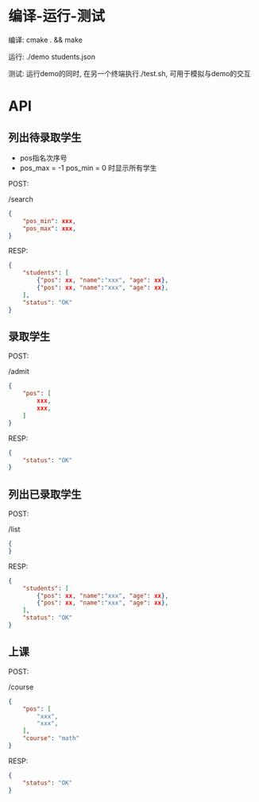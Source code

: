 # 编译-运行-测试

编译: cmake . && make

运行: ./demo students.json

测试: 运行demo的同时, 在另一个终端执行./test.sh, 可用于模拟与demo的交互

# API

## 列出待录取学生

- pos指名次序号
- pos_max = -1 pos_min = 0 时显示所有学生

POST:

/search

```JSON
{
    "pos_min": xxx,
    "pos_max": xxx,
}
```

RESP:

```JSON
{
    "students": [
        {"pos": xx, "name":"xxx", "age": xx}, 
        {"pos": xx, "name":"xxx", "age": xx},
    ],
    "status": "OK"
}
```

## 录取学生

POST:

/admit

```JSON
{
    "pos": [
        xxx,
        xxx,
    ]
}
```

RESP:

```JSON
{
    "status": "OK"
}
```

## 列出已录取学生

POST:

/list

```JSON
{
}
```

RESP:

```JSON
{
    "students": [
        {"pos": xx, "name":"xxx", "age": xx}, 
        {"pos": xx, "name":"xxx", "age": xx},
    ],
    "status": "OK"
}
```

## 上课

POST:

/course

```JSON
{
    "pos": [
        "xxx",
        "xxx",
    ],
    "course": "math"
}
```

RESP:

```JSON
{
    "status": "OK"
}
```